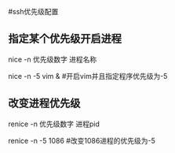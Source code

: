 #ssh优先级配置

## 指定某个优先级开启进程

 nice -n 优先级数字  进程名称

 nice -n -5 vim &   #开启vim并且指定程序优先级为-5

## 改变进程优先级

 renice -n 优先级数字 进程pid

 renice -n -5 1086  #改变1086进程的优先级为-5